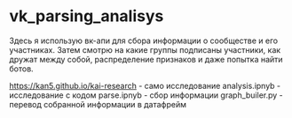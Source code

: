 # vk_parsing_analisys
Здесь я использую вк-апи для сбора информации о сообществе и его участниках. Затем смотрю на какие группы подписаны участники, как дружат между собой, распределение признаков и даже попытка найти ботов.

https://kan5.github.io/kai-research - само исследование
analysis.ipnyb - исследование с кодом
parse.ipnyb - сбор информации
graph_builer.py - перевод собранной информации в датафрейм
